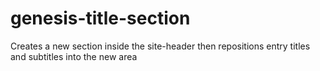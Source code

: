 # genesis-title-section
Creates a new section inside the site-header then repositions entry titles and subtitles into the new area
